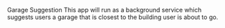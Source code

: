 Garage Suggestion
This app will run as a background service which suggests users a garage that is closest to the building user is about to go.
